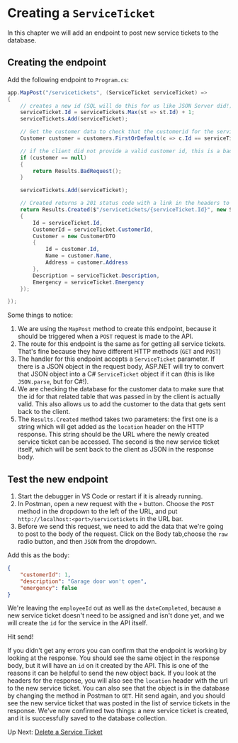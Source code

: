 # Creating a `ServiceTicket`
In this chapter we will add an endpoint to post new service tickets to the database.

## Creating the endpoint

Add the following endpoint to `Program.cs`:
``` csharp
app.MapPost("/servicetickets", (ServiceTicket serviceTicket) =>
{
    // creates a new id (SQL will do this for us like JSON Server did!)
    serviceTicket.Id = serviceTickets.Max(st => st.Id) + 1;
    serviceTickets.Add(serviceTicket);

    // Get the customer data to check that the customerid for the service ticket is valid
    Customer customer = customers.FirstOrDefault(c => c.Id == serviceTicket.CustomerId);

    // if the client did not provide a valid customer id, this is a bad request
    if (customer == null)
    {
        return Results.BadRequest();
    }

    serviceTickets.Add(serviceTicket);

    // Created returns a 201 status code with a link in the headers to where the new resource can be accessed
    return Results.Created($"/servicetickets/{serviceTicket.Id}", new ServiceTicketDTO
    {
        Id = serviceTicket.Id,
        CustomerId = serviceTicket.CustomerId,
        Customer = new CustomerDTO
        {
            Id = customer.Id,
            Name = customer.Name,
            Address = customer.Address
        },
        Description = serviceTicket.Description,
        Emergency = serviceTicket.Emergency
    });

});
```

Some things to notice:

1. We are using the `MapPost` method to create this endpoint, because it should be triggered when a `POST` request is made to the API. 
1. The route for this endpoint is the same as for getting all service tickets. That's fine because they have different HTTP methods (`GET` and `POST`)
1. The handler for this endpoint accepts a `ServiceTicket` parameter. If there is a JSON object in the request body, ASP.NET will try to convert that JSON object into a C# `ServiceTicket` object if it can (this is like `JSON.parse`, but for C#!). 
1. We are checking the database for the customer data to make sure that the id for that related table that was passed in by the client is actually valid. This also allows us to add the customer to the data that gets sent back to the client. 
1. The `Results.Created` method takes two parameters: the first one is a string which will get added as the `location` header on the HTTP response. This string should be the URL where the newly created service ticket can be accessed. The second is the new service ticket itself, which will be sent back to the client as JSON in the response body.

## Test the new endpoint
1. Start the debugger in VS Code or restart if it is already running.
1. In Postman, open a new request with the `+` button. Choose the `POST` method in the dropdown to the left of the URL, and put `http://localhost:<port>/servicetickets` in the URL bar.
1. Before we send this request, we need to add the data that we're going to post to the body of the request. Click on the Body tab,choose the `raw`  radio button, and then `JSON` from the dropdown. 

Add this as the body:
```json
{
    "customerId": 1,
    "description": "Garage door won't open",
    "emergency": false
}
```

We're leaving the `employeeId` out as well as the `dateCompleted`, because a new service ticket doesn't need to be assigned and isn't done yet, and we will create the `id` for the service in the API itself. 

Hit send!

If you didn't get any errors you can confirm that the endpoint is working by looking at the response. You should see the same object in the response body, but it will have an `id` on it created by the API. This is one of the reasons it can be helpful to send the new object back. If you look at the headers for the response, you will also see the `location` header with the url to the new service ticket. You can also see that the object is in the database by changing the method in Postman to `GET`. Hit send again, and you should see the new service ticket that was posted in the list of service tickets in the response. We've now confirmed two things: a new service ticket is created, and it is successfully saved to the database collection.

Up Next: [Delete a Service Ticket](./honey-raes-delete.md)

